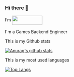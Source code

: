 ### Hi there 👋
I’m  <img src="https://ftp.bmp.ovh/imgs/2020/09/666c9649ff720b8a.png" width="100" height="30" align="center"/>

I'm a Games Backend Engineer 

<!--
**SmauelL/SmauelL** is a ✨ _special_ ✨ repository because its `README.md` (this file) appears on your GitHub profile.
-->

This is my Github stats

[![Anurag's github stats](https://github-readme-stats-n28pdtu4s.vercel.app/api?username=SmauelL&show_icons=true&theme=vue&count_private=true)](https://github.com/anuraghazra/github-readme-stats)

This is my most used languages

[![Top Langs](https://github-readme-stats-n28pdtu4s.vercel.app/api/top-langs/?username=SmauelL&layout=compact)](https://github.com/anuraghazra/github-readme-stats)

